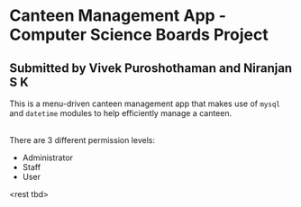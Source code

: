 # Canteen Management App - Computer Science Boards Project

## Submitted by Vivek Puroshothaman and Niranjan S K

This is a menu-driven canteen management app that makes use of `mysql` and `datetime` modules to help efficiently manage a canteen.

\
There are 3 different permission levels:

- Administrator
- Staff
- User

\<rest tbd>
